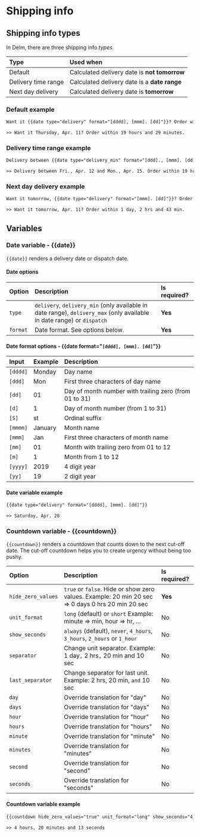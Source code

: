 # Shipping info

## Shipping info types

In Delm, there are three shipping info *types*.

| Type                | Used when                                    |
| :------------------ | :------------------------------------------- |
| Default             | Calculated delivery date is **not tomorrow** |
| Delivery time range | Calculated delivery date is a **date range** |
| Next day delivery   | Calculated delivery date is **tomorrow**     |

### Default example

```html
Want it {{date type="delivery" format="[dddd], [mmm]. [dd]"}}? Order within {{countdown hide_zero_values="true" unit_format="long" show_seconds="4_hours"}}.

>> Want it Thursday, Apr. 11? Order within 19 hours and 29 minutes.
```

### Delivery time range example

```html
Delivery between {{date type="delivery_min" format="[ddd]., [mmm]. [dd]"}} and {{date type="delivery_max" format="[ddd]., [mmm]. [dd]"}}. Order within{{countdown hide_zero_values="true" unit_format="short" show_seconds="4_hours"}}.

>> Delivery between Fri., Apr. 12 and Mon., Apr. 15. Order within 19 hrs and 17 min.
```

### Next day delivery example

```html
Want it tomorrow, {{date type="delivery" format="[mmm]. [dd]"}}? Order within {{countdown hide_zero_values="true" unit_format="short" show_seconds="4_hours"}}.

>> Want it tomorrow, Apr. 11? Order within 1 day, 2 hrs and 43 min.
```

## Variables

### Date variable - {{date}}

`{{date}}` renders a delivery date or dispatch date.

#### Date options

| Option   | Description                                                                                                            | Is required? |
| :------- | :--------------------------------------------------------------------------------------------------------------------- | :----------- |
| `type`   | `delivery`, `delivery_min` (only available in date range), `delivery_max` (only available in date range) or `dispatch` | **Yes**      |
| `format` | Date format. See options below.                                                                                        | **Yes**      |

#### Date format options - {{date format="`[dddd], [mmm]. [dd]`"}}

| Input    | Example | Description                                            |
| :------- | :------ | :----------------------------------------------------- |
| `[dddd]` | Monday  | Day name                                               |
| `[ddd]`  | Mon     | First three characters of day name                     |
| `[dd]`   | 01      | Day of month number with trailing zero (from 01 to 31) |
| `[d]`    | 1       | Day of month number (from 1 to 31)                     |
| `[S]`    | st      | Ordinal suffix                                         |
| `[mmmm]` | January | Month name                                             |
| `[mmm]`  | Jan     | First three characters of month name                   |
| `[mm]`   | 01      | Month with trailing zero from 01 to 12                 |
| `[m]`    | 1       | Month from 1 to 12                                     |
| `[yyyy]` | 2019    | 4 digit year                                           |
| `[yy]`   | 19      | 2 digit year                                           |

#### Date variable example

```html
{{date type="delivery" format="[dddd], [mmm]. [dd]"}}

>> Saturday, Apr. 20
```

### Countdown variable - {{countdown}}

`{{countdown}}` renders a countdown that counts down to the next cut-off date. The cut-off countdown helps you to create urgency without being too pushy.

| Option             | Description                                                                                       | Is required? |
| :----------------- | :------------------------------------------------------------------------------------------------ | :----------- |
| `hide_zero_values` | `true` or `false`. Hide or show zero values. Example: 20 min 20 sec => 0 days 0 hrs 20 min 20 sec | **Yes**      |
| `unit_format`      | `long` (default) or `short` Example: minute => min, hour => hr, ...                               | No           |
| `show_seconds`     | `always` (default), `never`, `4_hours`, `3_hours`, `2_hours` or `1_hour`                          | No           |
| `separator`        | Change unit separator. Example: 1 day`,` 2 hrs`,` 20 min and 10 sec                               | No           |
| `last_separator`   | Change separator for last unit. Example: 2 hrs, 20 min, `and` 10 sec                              | No           |
| `day`              | Override translation for "day"                                                                    | No           |
| `days`             | Override translation for "days"                                                                   | No           |
| `hour`             | Override translation for "hour"                                                                   | No           |
| `hours`            | Override translation for "hours"                                                                  | No           |
| `minute`           | Override translation for "minute"                                                                 | No           |
| `minutes`          | Override translation for "minutes"                                                                | No           |
| `second`           | Override translation for "second"                                                                 | No           |
| `seconds`          | Override translation for "seconds"                                                                | No           |

#### Countdown variable example

```html
{{countdown hide_zero_values="true" unit_format="long" show_seconds="4_hours"}}

>> 4 hours, 20 minutes and 13 seconds
```
